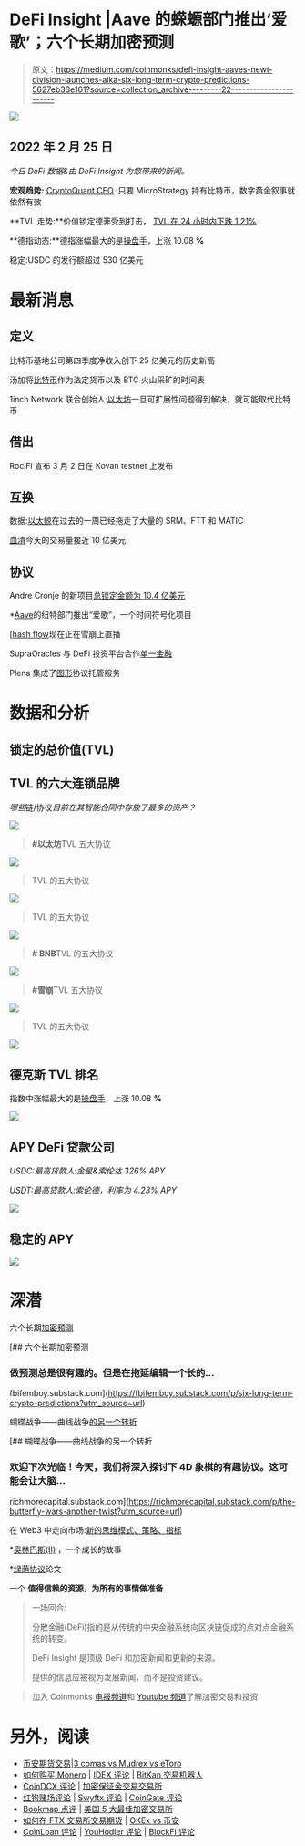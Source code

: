 # DeFi Insight |Aave 的蝾螈部门推出‘爱歌’；六个长期加密预测

> 原文：<https://medium.com/coinmonks/defi-insight-aaves-newt-division-launches-aika-six-long-term-crypto-predictions-5627eb33e161?source=collection_archive---------22----------------------->

![](img/bef7e7086ea039a71142965bc44532cf.png)

## 2022 年 2 月 25 日

*今日 DeFi 数据&由 DeFi Insight 为您带来的新闻。*

**宏观趋势:** [CryptoQuant CEO](https://cointelegraph.com/news/digital-gold-narrative-valid-as-long-as-microstrategy-holds-bitcoin-says-exec) :只要 MicroStrategy 持有比特币，数字黄金叙事就依然有效

**TVL 走势:**价值锁定德菲受到打击， [TVL 在 24 小时内下跌 1.21%](https://defillama.com/)

**德指动态:**德指涨幅最大的是[操盘手](https://defillama.com/protocol/trader-joe)，上涨 10.08 **%**

稳定:USDC 的发行额超过 530 亿美元

# 最新消息

## 定义

比特币基地公司第四季度净收入创下 25 亿美元的历史新高

汤加将[比特币](https://cointelegraph.com/news/tonga-s-timeline-for-bitcoin-as-legal-tender-and-btc-mining-with-volcanoes)作为法定货币以及 BTC 火山采矿的时间表

1inch Network 联合创始人:[以太坊](https://cointelegraph.com/news/bitcoin-makes-no-sense-for-blockchain-developers-says-1inch-network-co-founder)一旦可扩展性问题得到解决，就可能取代比特币

## 借出

RociFi 宣布 3 月 2 日在 Kovan testnet 上发布

## 互换

数据:[以太鲸](https://www.whalestats.com/)在过去的一周已经拖走了大量的 SRM、FTT 和 MATIC

[血清](https://twitter.com/SBF_FTX/status/1497039549452922880)今天的交易量接近 10 亿美元

## 协议

Andre Cronje 的新项目[总锁定金额为 10.4 亿美元](https://defillama.com/protocol/solidly)

*[Aave](https://mirror.xyz/wearenewt.eth/iJ0xT3TxyKl1aLU6VkO2IRTz6MZQUL6wtvizS7J-tqg)的纽特部门推出“爱歌”，一个时间符号化项目

[[hash flow](https://blog.hashflow.com/hashflow-is-now-live-on-avalanche-87730d7640d6)现在正在雪崩上直播

SupraOracles 与 DeFi 投资平台合作[单一金融](https://supraoracles.com/news/supraoracles-collaborates-with-single-finance-the-first-capital-protected-yield-earning-platform/)

Plena 集成了[图形](https://blogs.plena.finance/plena-integrates-the-graph-protocol-hosted-service-9f162ddddcc4)协议托管服务

# 数据和分析

## 锁定的总价值(TVL)

## TVL 的六大连锁品牌

*哪些*链/协议*目前在其智能合同中存放了最多的资产？*

![](img/0372f4800d09767e4a0a556973af0e21.png)

> **#以太坊**TVL 五大协议

![](img/b62fa3f8230996ee9beee0db6eacdc70.png)

> TVL 的五大协议

![](img/5bd9d503cf24cfbf232cd4c5f8696f6b.png)

> TVL 的五大协议

![](img/2b2ec7409e57fed438f137b1e343a3fb.png)

> **# BNB**TVL 的五大协议

![](img/3c60f2eb9ba9998ca2d89056cd430d45.png)

> **#雪崩**TVL 五大协议

![](img/dc3b81bc2276d109e43bf4004c84825a.png)

> TVL 的五大协议

![](img/ed2d48ba5acaad4369df02aa7a5562a0.png)

## 德克斯 TVL 排名

指数中涨幅最大的是[操盘手](https://defillama.com/protocol/trader-joe)，上涨 10.08 **%**

![](img/19f161fa593d2f549e06f882727b470a.png)

## APY DeFi 贷款公司

*USDC:最高贷款人:金星&索伦达 326% APY*

*USDT:最高贷款人:索伦德，利率为 4.23% APY*

![](img/b67c46c6e6450384eee5b3890c82d712.png)

## 稳定的 APY

![](img/42f75ddaf4f0f77cc388c2b01fabee06.png)

# 深潜

六个长期[加密预测](https://fbifemboy.substack.com/p/six-long-term-crypto-predictions?utm_source=url)

[](https://fbifemboy.substack.com/p/six-long-term-crypto-predictions?utm_source=url) [## 六个长期加密预测

### 做预测总是很有趣的。但是在拖延编辑一个长的…

fbifemboy.substack.com](https://fbifemboy.substack.com/p/six-long-term-crypto-predictions?utm_source=url) 

蝴蝶战争——曲线战争[的另一个转折](https://richmorecapital.substack.com/p/the-butterfly-wars-another-twist?utm_source=url)

[](https://richmorecapital.substack.com/p/the-butterfly-wars-another-twist?utm_source=url) [## 蝴蝶战争——曲线战争的另一个转折

### 欢迎下次光临！今天，我们将深入探讨下 4D 象棋的有趣协议。这可能会让大脑…

richmorecapital.substack.com](https://richmorecapital.substack.com/p/the-butterfly-wars-another-twist?utm_source=url) 

在 Web3 中走向市场:[新的思维模式、策略、指标](https://future.a16z.com/go-to-market-in-web3/?utm_medium=email&utm_source=newsletter&mkt_tok=MzgyLUpaQi03OTgAAAGCy8AmiqwH4rEAKhPcJyeHrFi-JVKbhB50xsEOhjMKdeJNncB3uNhK8Gs0t-7KeRbf0QYGdbtUtzyd3SU5eLI2sQiUVm1uFVigsrlzQaNezgM)

*[奥林巴斯(II)](https://dirtroads.substack.com/p/-33-olympus-ii-a-coming-of-age-story?token=eyJ1c2VyX2lkIjo1MjEwMzcwLCJwb3N0X2lkIjo0OTE2ODE5MywiXyI6IkoyQU5hIiwiaWF0IjoxNjQ1NzQ0NzUxLCJleHAiOjE2NDU3NDgzNTEsImlzcyI6InB1Yi0zOTU3MTIiLCJzdWIiOiJwb3N0LXJlYWN0aW9uIn0.6cxa5Gn39SwmkOEHCAhaFIdVPD9LpGyZM_oSKF2S2aw&utm_source=url) ，一个成长的故事

*[绿荫协议](https://rainandcoffee.substack.com/p/shade-protocol-thesis?token=eyJ1c2VyX2lkIjo1MjEwMzcwLCJwb3N0X2lkIjo0OTIzMDYxMCwiXyI6IkoyQU5hIiwiaWF0IjoxNjQ1NzQ1MDExLCJleHAiOjE2NDU3NDg2MTEsImlzcyI6InB1Yi02ODg2OTIiLCJzdWIiOiJwb3N0LXJlYWN0aW9uIn0.7a6PrIrN_zzYbnrtEiBYPgq3mRhVi6EDuLbYHflaM7c&utm_source=url)论文

一个 **值得信赖的资源，为所有的事情做准备**

> 一场回合:
> 
> 分散金融(DeFi)指的是从传统的中央金融系统向区块链促成的点对点金融系统的转变。
> 
> DeFi Insight 是顶级 DeFi 和加密新闻和更新的来源。
> 
> 提供的信息应被视为发展新闻，而不是投资建议。

> 加入 Coinmonks [电报频道](https://t.me/coincodecap)和 [Youtube 频道](https://www.youtube.com/c/coinmonks/videos)了解加密交易和投资

# 另外，阅读

*   [币安期货交易](https://coincodecap.com/binance-futures-trading)|[3 comas vs Mudrex vs eToro](https://coincodecap.com/mudrex-3commas-etoro)
*   [如何购买 Monero](https://coincodecap.com/buy-monero) | [IDEX 评论](https://coincodecap.com/idex-review) | [BitKan 交易机器人](https://coincodecap.com/bitkan-trading-bot)
*   [CoinDCX 评论](/coinmonks/coindcx-review-8444db3621a2) | [加密保证金交易交易所](https://coincodecap.com/crypto-margin-trading-exchanges)
*   [红狗赌场评论](https://coincodecap.com/red-dog-casino-review) | [Swyftx 评论](https://coincodecap.com/swyftx-review) | [CoinGate 评论](https://coincodecap.com/coingate-review)
*   [Bookmap 点评](https://coincodecap.com/bookmap-review-2021-best-trading-software) | [美国 5 大最佳加密交易所](https://coincodecap.com/crypto-exchange-usa)
*   [如何在 FTX 交易所交易期货](https://coincodecap.com/ftx-futures-trading) | [OKEx vs 币安](https://coincodecap.com/okex-vs-binance)
*   [CoinLoan 评论](https://coincodecap.com/coinloan-review) | [YouHodler 评论](/coinmonks/youhodler-4-easy-ways-to-make-money-98969b9689f2) | [BlockFi 评论](https://coincodecap.com/blockfi-review)
